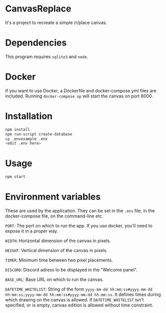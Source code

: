 # CanvasReplace

It's a project to recreate a simple /r/place canvas.

# Dependencies

This program requires `sqlite3` and `node`.

# Docker

If you want to use Docker, a Dockerfile and docker-compose.yml files are included.
Running `docker-compose up` will start the canvas on port 8000.

# Installation

```sh
npm install
npm run-script create-database
cp .envexample .env
<edit .env here>
``` 

# Usage

```sh
npm start
```

# Environment variables

These are used by the application.
They can be set in the `.env` file, in the docker-compose file, on the command-line etc.

`PORT`: The port on which to run the app. If you use docker, you'll need to expose it in a proper way.

`WIDTH`: Horizontal dimension of the canvas in pixels.

`HEIGHT`: Vertical dimension of the canvas in pixels.

`TIMER`: Minimum time between two pixel placements.

`DISCORD`: Discord adress to be displayed in the "Welcome panel".

`BASE_URL`: Base URL on which to run the canvas.

`DATETIME_WHITELIST`: String of the form `yyyy-mm-dd hh:mm:ss#yyyy-mm-dd hh:mm:ss;yyyy-mm-dd hh:mm:ss#yyyy-mm-dd hh:mm:ss`.
It defines times during which drawing on the canvas is allowed.
If `DATETIME_WHITELIST` isn't specified, or is empty, canvas edition is allowed without time constraint.

